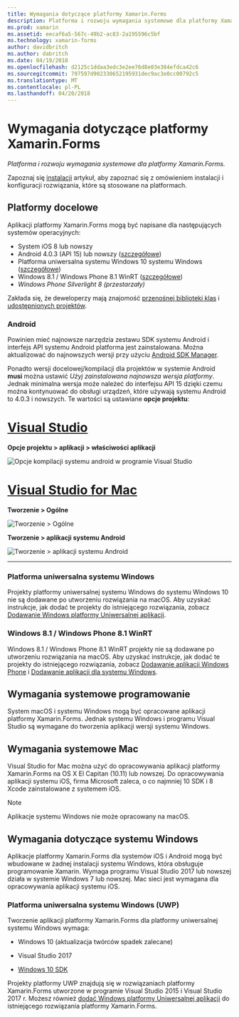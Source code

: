 ```yaml
---
title: Wymagania dotyczące platformy Xamarin.Forms
description: Platforma i rozwoju wymagania systemowe dla platformy Xamarin.Forms.
ms.prod: xamarin
ms.assetid: eecaf6a5-567c-49b2-ac83-2a195596c5bf
ms.technology: xamarin-forms
author: davidbritch
ms.author: dabritch
ms.date: 04/19/2018
ms.openlocfilehash: d2125c1ddaa3edc3e2ee76d8e03e384efdca42c6
ms.sourcegitcommit: 797597d902330652195931dec9ac3e0cc00792c5
ms.translationtype: MT
ms.contentlocale: pl-PL
ms.lasthandoff: 04/20/2018
---
```

# <a name="xamarinforms-requirements"></a>Wymagania dotyczące platformy Xamarin.Forms

_Platforma i rozwoju wymagania systemowe dla platformy Xamarin.Forms._

Zapoznaj się [instalacji](~/cross-platform/get-started/installation/index.md) artykuł, aby zapoznać się z omówieniem instalacji i konfiguracji rozwiązania, które są stosowane na platformach.

## <a name="target-platforms"></a>Platformy docelowe

Aplikacji platformy Xamarin.Forms mogą być napisane dla następujących systemów operacyjnych:

-  System iOS 8 lub nowszy
-  Android 4.0.3 (API 15) lub nowszy ([szczegółowe](#android))
-  Platforma uniwersalna systemu Windows 10 systemu Windows ([szczegółowe](#windows10))
-  Windows 8.1 / Windows Phone 8.1 WinRT ([szczegółowe](#windows))
-  *Windows Phone Silverlight 8 (przestarzały)*

Zakłada się, że deweloperzy mają znajomość [przenośnej biblioteki klas](~/cross-platform/app-fundamentals/pcl.md) i [udostępnionych projektów](~/cross-platform/app-fundamentals/shared-projects.md).

<a name="android" />

### <a name="android"></a>Android

Powinien mieć najnowsze narzędzia zestawu SDK systemu Android i interfejs API systemu Android platforma jest zainstalowana. Można aktualizować do najnowszych wersji przy użyciu [Android SDK Manager](~/android/get-started/installation/android-sdk.md).

Ponadto wersji docelowej/kompilacji dla projektów w systemie Android **musi** można ustawić *Użyj zainstalowana najnowsza wersja platformy*. Jednak minimalna wersja może należeć do interfejsu API 15 dzięki czemu można kontynuować do obsługi urządzeń, które używają systemu Android to 4.0.3 i nowszych. Te wartości są ustawiane **opcje projektu**:

# <a name="visual-studiotabvswin"></a>[Visual Studio](#tab/vswin)

**Opcje projektu > aplikacji > właściwości aplikacji**

![](installation-images/options-android-vs-sml.png "Opcje kompilacji systemu android w programie Visual Studio")

# <a name="visual-studio-for-mactabvsmac"></a>[Visual Studio for Mac](#tab/vsmac)

**Tworzenie > Ogólne**

![](installation-images/options-general-sml.png "Tworzenie > Ogólne")

**Tworzenie > aplikacji systemu Android**

![](installation-images/options-android-sml.png "Tworzenie > aplikacji systemu Android")

-----


<a name="windows10" />

### <a name="universal-windows-platform"></a>Platforma uniwersalna systemu Windows

Projekty platformy uniwersalnej systemu Windows do systemu Windows 10 nie są dodawane po utworzeniu rozwiązania na macOS. Aby uzyskać instrukcje, jak dodać te projekty do istniejącego rozwiązania, zobacz [Dodawanie Windows platformy Uniwersalnej aplikacji](~/xamarin-forms/platform/windows/installation/universal.md).


<a name="windows" />

### <a name="windows-81--windows-phone-81-winrt"></a>Windows 8.1 / Windows Phone 8.1 WinRT

Windows 8.1 / Windows Phone 8.1 WinRT projekty nie są dodawane po utworzeniu rozwiązania na macOS. Aby uzyskać instrukcje, jak dodać te projekty do istniejącego rozwiązania, zobacz [Dodawanie aplikacji Windows Phone](~/xamarin-forms/platform/windows/installation/phone.md) i [Dodawanie aplikacji dla systemu Windows](~/xamarin-forms/platform/windows/installation/tablet.md).


## <a name="development-system-requirements"></a>Wymagania systemowe programowanie

System macOS i systemu Windows mogą być opracowane aplikacji platformy Xamarin.Forms. Jednak systemu Windows i programu Visual Studio są wymagane do tworzenia aplikacji wersji systemu Windows.

## <a name="mac-system-requirements"></a>Wymagania systemowe Mac

Visual Studio for Mac można użyć do opracowywania aplikacji platformy Xamarin.Forms na OS X El Capitan (10.11) lub nowszej. Do opracowywania aplikacji systemu iOS, firma Microsoft zaleca, o co najmniej 10 SDK i 8 Xcode zainstalowane z systemem iOS.

> [!NOTE]
>  Aplikacje systemu Windows nie może opracowany na macOS.

## <a name="windows-system-requirements"></a>Wymagania dotyczące systemu Windows

Aplikacje platformy Xamarin.Forms dla systemów iOS i Android mogą być wbudowane w żadnej instalacji systemu Windows, która obsługuje programowanie Xamarin. Wymaga programu Visual Studio 2017 lub nowszej działa w systemie Windows 7 lub nowszej. Mac sieci jest wymagana dla opracowywania aplikacji systemu iOS.

### <a name="universal-windows-platform-uwp"></a>Platforma uniwersalna systemu Windows (UWP)

Tworzenie aplikacji platformy Xamarin.Forms dla platformy uniwersalnej systemu Windows wymaga:

* Windows 10 (aktualizacja twórców spadek zalecane)

* Visual Studio 2017

* [Windows 10 SDK](https://dev.windows.com/downloads/windows-10-sdk)

Projekty platformy UWP znajdują się w rozwiązaniach platformy Xamarin.Forms utworzone w programie Visual Studio 2015 i Visual Studio 2017 r.
Możesz również [dodać Windows platformy Uniwersalnej aplikacji](~/xamarin-forms/platform/windows/installation/universal.md) do istniejącego rozwiązania platformy Xamarin.Forms.

